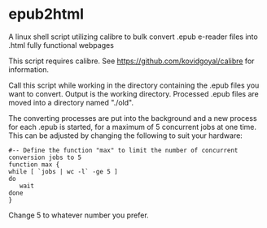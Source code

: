 # epub2html
A linux shell script utilizing calibre to bulk convert .epub e-reader files into .html fully functional webpages

This script requires calibre. See https://github.com/kovidgoyal/calibre for information.
	
Call this script while working in the directory containing the .epub files you want to convert. Output is the working directory. Processed .epub files are moved into a directory named "./old".
	
The converting processes are put into the background and a new process for each .epub is started, for a maximum of 5 concurrent jobs at one time. This can be adjusted by changing the following to suit your hardware:

	#-- Define the function "max" to limit the number of concurrent conversion jobs to 5
	function max {
	while [ `jobs | wc -l` -ge 5 ]
	do
	   wait
	done
	}
	
Change 5 to whatever number you prefer.
